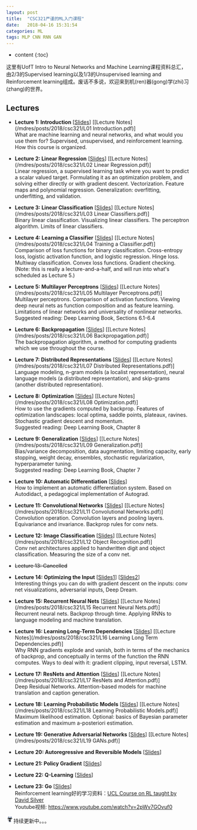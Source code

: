```yaml
---
layout: post
title:  "CSC321严谨的ML入门课程"
date:   2018-04-16 15:31:54
categories: ML
tags: MLP CNN RNN GAN
---
```


* content
{:toc}

这里有UofT Intro to Neural Networks and Machine Learning课程资料总汇，由$2/3$的Supervised learning以及$1/3$的Unsupervised learning and Reinforcement learning组成。废话不多说，欢迎来到机(ren)器(gong)学(zhi)习(zhang)的世界。





## Lectures
* **Lecture 1: Introduction** [[Slides](/mdres/posts/2018/csc321/lec01.pdf)] [[Lecture Notes](/mdres/posts/2018/csc321/L01 Introduction.pdf)]  
What are machine learning and neural networks, and what would you use them for? Supervised, unsupervised, and reinforcement learning. How this course is organized.

* **Lecture 2: Linear Regression** [[Slides](/mdres/posts/2018/csc321/lec02.pdf)] [[Lecture Notes](/mdres/posts/2018/csc321/L02 Linear Regression.pdf)]  
Linear regression, a supervised learning task where you want to predict a scalar valued target. Formulating it as an optimization problem, and solving either directly or with gradient descent. Vectorization. Feature maps and polynomial regression. Generalization: overfitting, underfitting, and validation.

* **Lecture 3: Linear Classification** [[Slides](/mdres/posts/2018/csc321/lec03.pdf)] [[Lecture Notes](/mdres/posts/2018/csc321/L03 Linear Classifiers.pdf)]  
Binary linear classification. Visualizing linear classifiers. The perceptron algorithm. Limits of linear classifiers.

* **Lecture 4: Learning a Classifier** [[Slides](/mdres/posts/2018/csc321/lec04.pdf)] [[Lecture Notes](/mdres/posts/2018/csc321/L04 Training a Classifier.pdf)]  
Comparison of loss functions for binary classification. Cross-entropy loss, logistic activation function, and logistic regression. Hinge loss. Multiway classification. Convex loss functions. Gradient checking. (Note: this is really a lecture-and-a-half, and will run into what's scheduled as Lecture 5.)

* **Lecture 5: Multilayer Perceptrons** [[Slides](/mdres/posts/2018/csc321/lec05.pdf)] [[Lecture Notes](/mdres/posts/2018/csc321/L05 Multilayer Perceptrons.pdf)]  
Multilayer perceptrons. Comparison of activation functions. Viewing deep neural nets as function composition and as feature learning. Limitations of linear networks and universality of nonlinear networks.  
Suggested reading: Deep Learning Book, Sections 6.1-6.4

* **Lecture 6: Backpropagation** [[Slides](/mdres/posts/2018/csc321/lec06.pdf)] [[Lecture Notes](/mdres/posts/2018/csc321/L06 Backpropagation.pdf)]  
The backpropagation algorithm, a method for computing gradients which we use throughout the course.

* **Lecture 7: Distributed Representations** [[Slides](/mdres/posts/2018/csc321/lec07.pdf)] [[Lecture Notes](/mdres/posts/2018/csc321/L07 Distributed Representations.pdf)]  
Language modeling, n-gram models (a localist representation), neural language models (a distributed representation), and skip-grams (another distributed representation).

* **Lecture 8: Optimization** [[Slides](/mdres/posts/2018/csc321/lec08.pdf)] [[Lecture Notes](/mdres/posts/2018/csc321/L08 Optimization.pdf)]  
How to use the gradients computed by backprop. Features of optimization landscapes: local optima, saddle points, plateaux, ravines. Stochastic gradient descent and momentum.  
Suggested reading: Deep Learning Book, Chapter 8

* **Lecture 9: Generalization** [[Slides](/mdres/posts/2018/csc321/lec09.pdf)] [[Lecture Notes](/mdres/posts/2018/csc321/L09 Generalization.pdf)]  
Bias/variance decomposition, data augmentation, limiting capacity, early stopping, weight decay, ensembles, stochastic regularization, hyperparameter tuning.  
Suggested reading: Deep Learning Book, Chapter 7

* **Lecture 10: Automatic Differentiation** [[Slides](/mdres/posts/2018/csc321/lec10.pdf)]  
How to implement an automatic differentiation system. Based on Autodidact, a pedagogical implementation of Autograd.

* **Lecture 11: Convolutional Networks** [[Slides](/mdres/posts/2018/csc321/lec11.pdf)] [[Lecture Notes](/mdres/posts/2018/csc321/L11 Convolutional Networks.pdf)]  
Convolution operation. Convolution layers and pooling layers. Equivariance and invariance. Backprop rules for conv nets.

* **Lecture 12: Image Classification** [[Slides](/mdres/posts/2018/csc321/lec12.pdf)] [[Lecture Notes](/mdres/posts/2018/csc321/L12 Object Recognition.pdf)]  
Conv net architectures applied to handwritten digit and object classification. Measuring the size of a conv net.

* ~~Lecture 13: Cancelled~~

* **Lecture 14: Optimizing the Input** [[Slides1](/mdres/posts/2018/csc321/lec14.pdf)] [[Slides2](/mdres/posts/2018/csc321/lec14b.pdf)]  
Interesting things you can do with gradient descent on the inputs: conv net visualizations, adversarial inputs, Deep Dream.

* **Lecture 15: Recurrent Neural Nets** [[Slides](/mdres/posts/2018/csc321/lec15.pdf)] [[Lecture Notes](/mdres/posts/2018/csc321/L15 Recurrent Neural Nets.pdf)]  
Recurrent neural nets. Backprop through time. Applying RNNs to language modeling and machine translation.

* **Lecture 16: Learning Long-Term Dependencies** [[Slides](/mdres/posts/2018/csc321/lec16.pdf)] [[Lecture Notes](/mdres/posts/2018/csc321/L16 Learning Long Term Dependencies.pdf)]  
Why RNN gradients explode and vanish, both in terms of the mechanics of backprop, and conceptually in terms of the function the RNN computes. Ways to deal with it: gradient clipping, input reversal, LSTM.

* **Lecture 17: ResNets and Attention** [[Slides](/mdres/posts/2018/csc321/lec17.pdf)] [[Lecture Notes](/mdres/posts/2018/csc321/L17 ResNets and Attention.pdf)]  
Deep Residual Networks. Attention-based models for machine translation and caption generation.

* **Lecture 18: Learning Probabilistic Models** [[Slides](/mdres/posts/2018/csc321/lec18.pdf)] [[Lecture Notes](/mdres/posts/2018/csc321/L18 Learning Probabilistic Models.pdf)]  
Maximum likelihood estimation. Optional: basics of Bayesian parameter estimation and maximum a-posteriori estimation.

* **Lecture 19: Generative Adversarial Networks** [[Slides](/mdres/posts/2018/csc321/lec19.pdf)] [[Lecture Notes](/mdres/posts/2018/csc321/L19 GANs.pdf)]

* **Lecture 20: Autoregressive and Reversible Models** [[Slides](/mdres/posts/2018/csc321/lec20.pdf)]

* **Lecture 21: Policy Gradient** [[Slides](/mdres/posts/2018/csc321/lec21.pdf)]

* **Lecture 22: Q-Learning** [[Slides](/mdres/posts/2018/csc321/lec22.pdf)]

* **Lecture 23: Go** [[Slides](/mdres/posts/2018/csc321/lec23.pdf)]  
Reinforcement learning好的学习资料：[UCL Course on RL taught by David Silver](http://www0.cs.ucl.ac.uk/staff/d.silver/web/Teaching.html)  
Youtube视频: https://www.youtube.com/watch?v=2pWv7GOvuf0

<img src="/mdres/loading.gif" width="20"/>持续更新中。。。
